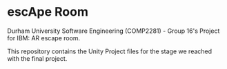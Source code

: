 # escApe Room
  
Durham University Software Engineering (COMP2281) - Group 16's Project for IBM: AR escape room.
  
This repository contains the Unity Project files for the stage we reached with the final project.

